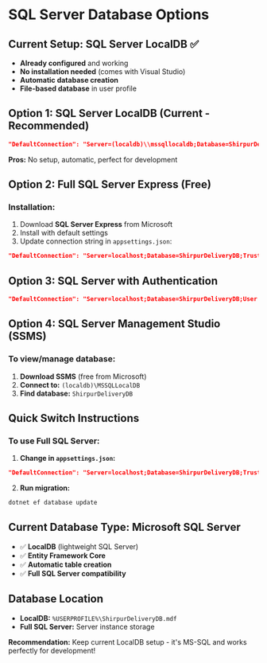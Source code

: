# SQL Server Database Options

## Current Setup: SQL Server LocalDB ✅
- **Already configured** and working
- **No installation needed** (comes with Visual Studio)
- **Automatic database creation**
- **File-based database** in user profile

## Option 1: SQL Server LocalDB (Current - Recommended)
```json
"DefaultConnection": "Server=(localdb)\\mssqllocaldb;Database=ShirpurDeliveryDB;Trusted_Connection=true;MultipleActiveResultSets=true"
```
**Pros:** No setup, automatic, perfect for development

## Option 2: Full SQL Server Express (Free)
### Installation:
1. Download **SQL Server Express** from Microsoft
2. Install with default settings
3. Update connection string in `appsettings.json`:

```json
"DefaultConnection": "Server=localhost;Database=ShirpurDeliveryDB;Trusted_Connection=true;MultipleActiveResultSets=true;TrustServerCertificate=true"
```

## Option 3: SQL Server with Authentication
```json
"DefaultConnection": "Server=localhost;Database=ShirpurDeliveryDB;User Id=sa;Password=YourPassword123;MultipleActiveResultSets=true;TrustServerCertificate=true"
```

## Option 4: SQL Server Management Studio (SSMS)
### To view/manage database:
1. **Download SSMS** (free from Microsoft)
2. **Connect to:** `(localdb)\MSSQLLocalDB`
3. **Find database:** `ShirpurDeliveryDB`

## Quick Switch Instructions

### To use Full SQL Server:
1. **Change in `appsettings.json`:**
```json
"DefaultConnection": "Server=localhost;Database=ShirpurDeliveryDB;Trusted_Connection=true;MultipleActiveResultSets=true;TrustServerCertificate=true"
```

2. **Run migration:**
```bash
dotnet ef database update
```

## Current Database Type: Microsoft SQL Server
- ✅ **LocalDB** (lightweight SQL Server)
- ✅ **Entity Framework Core**
- ✅ **Automatic table creation**
- ✅ **Full SQL Server compatibility**

## Database Location
- **LocalDB:** `%USERPROFILE%\ShirpurDeliveryDB.mdf`
- **Full SQL Server:** Server instance storage

**Recommendation:** Keep current LocalDB setup - it's MS-SQL and works perfectly for development!